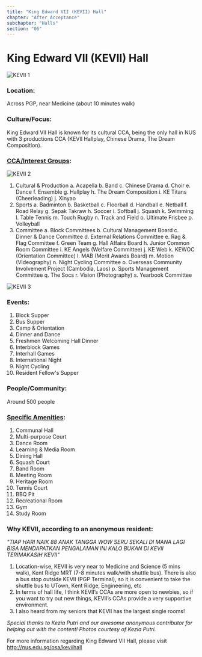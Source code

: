```yaml
---
title: "King Edward VII (KEVII) Hall"
chapter: "After Acceptance"
subchapter: "Halls"
section: "06"
---
```


# King Edward VII (KEVII) Hall

![KEVII 1](/assets/admissions/kevii/1.jpg "KEVII 1")

### Location:

Across PGP, near Medicine (about 10 minutes walk)

### Culture/Focus:

King Edward VII Hall is known for its cultural CCA, being the only hall in NUS with 3 productions CCA (KEVII Hallplay, Chinese Drama, The Dream Composition).

### [CCA/Interest Groups](http://nus.edu.sg/osa/keviihall/residential-life/ccas):

![KEVII 2](/assets/admissions/kevii/2.jpg "KEVII 2")

1. Cultural & Production
   a. Acapella
   b. Band
   c. Chinese Drama
   d. Choir
   e. Dance
   f. Ensemble
   g. Hallplay
   h. The Dream Composition
   i. KE Titans (Cheerleading)
   j. Xinyao
2. Sports
   a. Badminton
   b. Basketball
   c. Floorball
   d. Handball
   e. Netball
   f. Road Relay
   g. Sepak Takraw
   h. Soccer
   i. Softball
   j. Squash
   k. Swimming
   l. Table Tennis
   m. Touch Rugby
   n. Track and Field
   o. Ultimate Frisbee
   p. Volleyball
3. Committee
   a. Block Committees
   b. Cultural Management Board
   c. Dinner & Dance Committee
   d. External Relations Committee
   e. Rag & Flag Committee
   f. Green Team
   g. Hall Affairs Board
   h. Junior Common Room Committee
   i. KE Angels (Welfare Committee)
   j. KE Web
   k. KEWOC (Orientation Committee)
   l. MAB (Merit Awards Board)
   m. Motion (Videography)
   n. Night Cycling Committee
   o. Overseas Community Involvement Project (Cambodia, Laos)
   p. Sports Management Committee
   q. The Socs
   r. Vision (Photography)
   s. Yearbook Committee

![KEVII 3](/assets/admissions/kevii/3.jpg "KEVII 3")

### Events:

1. Block Supper
2. Bus Supper
3. Camp & Orientation
4. Dinner and Dance
5. Freshmen Welcoming Hall Dinner
6. Interblock Games
7. Interhall Games
8. International Night
9. Night Cycling
10. Resident Fellow's Supper

### People/Community:

Around 500 people

### [Specific Amenities](http://nus.edu.sg/osa/keviihall/facilities):

1. Communal Hall
2. Multi-purpose Court
3. Dance Room
4. Learning & Media Room
5. Dining Hall
6. Squash Court
7. Band Room
8. Meeting Room
9. Heritage Room
10. Tennis Court
11. BBQ Pit
12. Recreational Room
13. Gym
14. Study Room

### Why KEVII, according to an anonymous resident:

_"TIAP HARI NAIK 88 ANAK TANGGA_
_WOW SERU SEKALI_
_DI MANA LAGI BISA MENDAPATKAN PENGALAMAN INI KALO BUKAN DI KEVII_
_TERIMAKASIH KEVII"_

1. Location-wise, KEVII is very near to Medicine and Science (5 mins walk), Kent Ridge MRT (7-8 minutes walk/with shuttle bus). There is also a bus stop outside KEVII (PGP Terminal), so it is convenient to take the shuttle bus to UTown, Kent Ridge, Engineering, etc
2. In terms of hall life, I think KEVII’s CCAs are more open to newbies, so if you want to try out new things, KEVII’s CCAs provide a very supportive environment.
3. I also heard from my seniors that KEVII has the largest single rooms!

_Special thanks to Kezia Putri and our awesome anonymous contributor for helping out with the content!_
_Photos courtesy of Kezia Putri._

For more information regarding King Edward VII Hall, please visit http://nus.edu.sg/osa/keviihall
